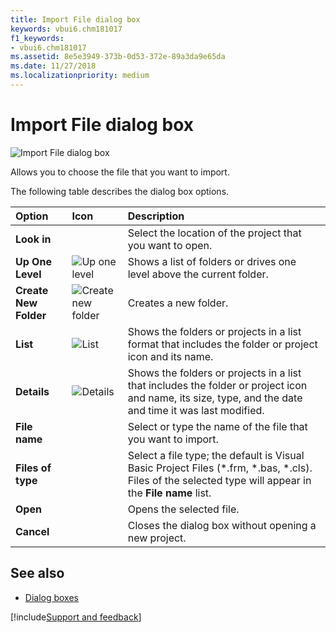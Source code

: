 ```yaml
---
title: Import File dialog box
keywords: vbui6.chm181017
f1_keywords:
- vbui6.chm181017
ms.assetid: 8e5e3949-373b-0d53-372e-89a3da9e65da
ms.date: 11/27/2018
ms.localizationpriority: medium
---
```



# Import File dialog box

![Import File dialog box](../../../images/imprtfle_ZA01201616.gif)

Allows you to choose the file that you want to import.

The following table describes the dialog box options.

|Option|Icon|Description|
|:-----|:---|:----------|
|**Look in**| |Select the location of the project that you want to open.|
|**Up One Level**|![Up one level](../../../images/tbr_up_ZA01201763.gif) |Shows a list of folders or drives one level above the current folder.|
|**Create New Folder**|![Create new folder](../../../images/tbr_new_ZA01201715.gif)| Creates a new folder.|
|**List**|![List](../../../images/tbr_list_ZA01201712.gif) |Shows the folders or projects in a list format that includes the folder or project icon and its name.|
|**Details**|![Details](../../../images/tbr_deta_ZA01201697.gif) |Shows the folders or projects in a list that includes the folder or project icon and name, its size, type, and the date and time it was last modified.|
|**File name**| |Select or type the name of the file that you want to import.|
|**Files of type**| |Select a file type; the default is Visual Basic Project Files (*.frm, *.bas, *.cls). Files of the selected type will appear in the **File name** list.|
|**Open**| |Opens the selected file.|
|**Cancel**| |Closes the dialog box without opening a new project.|

## See also

- [Dialog boxes](../dialog-boxes.md)

[!include[Support and feedback](~/includes/feedback-boilerplate.md)]